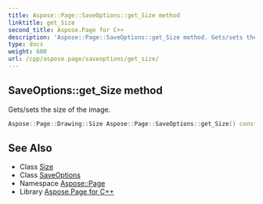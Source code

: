 ```yaml
---
title: Aspose::Page::SaveOptions::get_Size method
linktitle: get_Size
second_title: Aspose.Page for C++
description: 'Aspose::Page::SaveOptions::get_Size method. Gets/sets the size of the image in C++.'
type: docs
weight: 600
url: /cpp/aspose.page/saveoptions/get_size/
---
```

## SaveOptions::get_Size method


Gets/sets the size of the image.

```cpp
Aspose::Page::Drawing::Size Aspose::Page::SaveOptions::get_Size() const
```

## See Also

* Class [Size](../../../aspose.page.drawing/size/)
* Class [SaveOptions](../)
* Namespace [Aspose::Page](../../)
* Library [Aspose.Page for C++](../../../)
